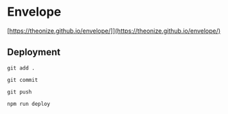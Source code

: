 # Envelope

[https://theonize.github.io/envelope/]](https://theonize.github.io/envelope/)

## Deployment

`git add .`

`git commit`

`git push`

`npm run deploy`
